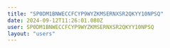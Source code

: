 ```yaml
---
title: "SP0DM1BNWECCFCYP9WYZKMSERNXSR2QKYY10NPSQ"
date: 2024-09-12T11:26:01.080Z
user: SP0DM1BNWECCFCYP9WYZKMSERNXSR2QKYY10NPSQ
layout: "users"
---
```

    